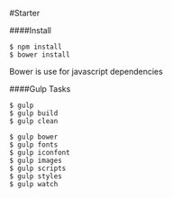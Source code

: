 #Starter

####Install

    $ npm install
    $ bower install

Bower is use for javascript dependencies

####Gulp Tasks

    $ gulp
    $ gulp build
    $ gulp clean

    $ gulp bower
    $ gulp fonts
    $ gulp iconfont
    $ gulp images
    $ gulp scripts
    $ gulp styles
    $ gulp watch